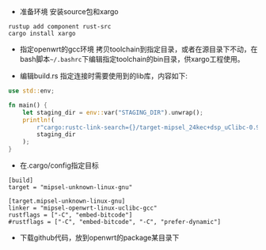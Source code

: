 * 准备环境
安装source包和xargo
```shell
rustup add component rust-src
cargo install xargo
```
* 指定openwrt的gcc环境
拷贝toolchain到指定目录，或者在源目录下不动，在bash脚本`~/.bashrc`下编辑指定toolchain的bin目录，供xargo工程使用。

* 编辑build.rs
指定连接时需要使用到的lib库，内容如下:
```rust
use std::env;

fn main() {
    let staging_dir = env::var("STAGING_DIR").unwrap();
    println!(
        r"cargo:rustc-link-search={}/target-mipsel_24kec+dsp_uClibc-0.9.33.2/usr/lib",
        staging_dir
    );
}
```

* 在.cargo/config指定目标
```shell
[build]
target = "mipsel-unknown-linux-gnu"

[target.mipsel-unknown-linux-gnu]
linker = "mipsel-openwrt-linux-uclibc-gcc"
rustflags = ["-C", "embed-bitcode"]
#rustflags = ["-C", "embed-bitcode", "-C", "prefer-dynamic"]
```
* 下载github代码，放到openwrt的package某目录下